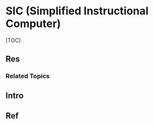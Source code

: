 # SIC (Simplified Instructional Computer)

[TOC]



## Res
### Related Topics



## Intro


## Ref
[SIC (Simplified Instructional Computer) | Wikipedia]: https://en.wikipedia.org/wiki/Simplified_Instructional_Computer



